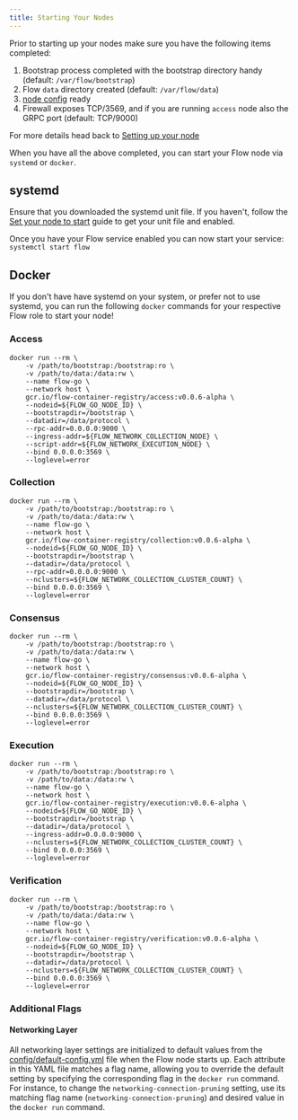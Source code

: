 ```yaml
---
title: Starting Your Nodes
---
```


Prior to starting up your nodes make sure you have the following items completed:

1. Bootstrap process completed with the bootstrap directory handy (default: `/var/flow/bootstrap`)
2. Flow `data` directory created (default: `/var/flow/data`)
3. [node config](../node-bootstrap.md) ready
4. Firewall exposes TCP/3569, and if you are running `access` node also the GRPC port (default: TCP/9000)

For more details head back to [Setting up your node](../node-setup.md#prepare-your-node-to-start)

When you have all the above completed, you can start your Flow node via `systemd` or `docker`.

## systemd

Ensure that you downloaded the systemd unit file. If you haven't, follow the [Set your node to start](../node-setup.md#prepare-your-node-to-start) guide to get your unit file and enabled.

Once you have your Flow service enabled you can now start your service: `systemctl start flow`

## Docker

If you don't have have systemd on your system, or prefer not to use systemd, you can run the following `docker` commands for your respective Flow role to start your node!

### Access

```
docker run --rm \
	-v /path/to/bootstrap:/bootstrap:ro \
	-v /path/to/data:/data:rw \
	--name flow-go \
	--network host \
	gcr.io/flow-container-registry/access:v0.0.6-alpha \
	--nodeid=${FLOW_GO_NODE_ID} \
	--bootstrapdir=/bootstrap \
	--datadir=/data/protocol \
	--rpc-addr=0.0.0.0:9000 \
	--ingress-addr=${FLOW_NETWORK_COLLECTION_NODE} \
	--script-addr=${FLOW_NETWORK_EXECUTION_NODE} \
	--bind 0.0.0.0:3569 \
	--loglevel=error
```

### Collection

```
docker run --rm \
	-v /path/to/bootstrap:/bootstrap:ro \
	-v /path/to/data:/data:rw \
	--name flow-go \
	--network host \
	gcr.io/flow-container-registry/collection:v0.0.6-alpha \
	--nodeid=${FLOW_GO_NODE_ID} \
	--bootstrapdir=/bootstrap \
	--datadir=/data/protocol \
	--rpc-addr=0.0.0.0:9000 \
	--nclusters=${FLOW_NETWORK_COLLECTION_CLUSTER_COUNT} \
	--bind 0.0.0.0:3569 \
	--loglevel=error
```

### Consensus

```
docker run --rm \
	-v /path/to/bootstrap:/bootstrap:ro \
	-v /path/to/data:/data:rw \
	--name flow-go \
	--network host \
	gcr.io/flow-container-registry/consensus:v0.0.6-alpha \
	--nodeid=${FLOW_GO_NODE_ID} \
	--bootstrapdir=/bootstrap \
	--datadir=/data/protocol \
	--nclusters=${FLOW_NETWORK_COLLECTION_CLUSTER_COUNT} \
	--bind 0.0.0.0:3569 \
	--loglevel=error
```

### Execution

```
docker run --rm \
	-v /path/to/bootstrap:/bootstrap:ro \
	-v /path/to/data:/data:rw \
	--name flow-go \
	--network host \
	gcr.io/flow-container-registry/execution:v0.0.6-alpha \
	--nodeid=${FLOW_GO_NODE_ID} \
	--bootstrapdir=/bootstrap \
	--datadir=/data/protocol \
	--ingress-addr=0.0.0.0:9000 \
	--nclusters=${FLOW_NETWORK_COLLECTION_CLUSTER_COUNT} \
	--bind 0.0.0.0:3569 \
	--loglevel=error
```

### Verification

```
docker run --rm \
	-v /path/to/bootstrap:/bootstrap:ro \
	-v /path/to/data:/data:rw \
	--name flow-go \
	--network host \
	gcr.io/flow-container-registry/verification:v0.0.6-alpha \
	--nodeid=${FLOW_GO_NODE_ID} \
	--bootstrapdir=/bootstrap \
	--datadir=/data/protocol \
	--nclusters=${FLOW_NETWORK_COLLECTION_CLUSTER_COUNT} \
	--bind 0.0.0.0:3569 \
	--loglevel=error
```

### Additional Flags
#### Networking Layer
All networking layer settings are initialized to default values from the [config/default-config.yml](https://github.com/onflow/flow-go/blob/master/config/default-config.yml) file when the Flow node starts up. Each attribute in this YAML file matches a flag name, allowing you to override the default setting by specifying the corresponding flag in the `docker run` command. For instance, to change the `networking-connection-pruning` setting, use its matching flag name (`networking-connection-pruning`) and desired value in the `docker run` command.

